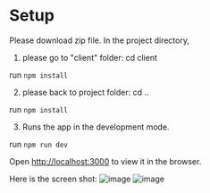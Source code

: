 # Setup

Please download zip file.
In the project directory, 

1. please go to "client" folder: cd client

run `npm install`

2. please back to project folder: cd ..

run `npm install`

3. Runs the app in the development mode.

run `npm run dev`

Open [http://localhost:3000](http://localhost:3000) to view it in the browser.

Here is the screen shot:
![image](https://user-images.githubusercontent.com/30426334/127928560-ce1bd7de-7ba4-4905-9088-1d0dc06d6993.png)
![image](https://user-images.githubusercontent.com/30426334/127928734-d56a34d7-cf56-4c94-b790-57b22a5201ed.png)
